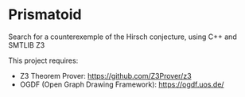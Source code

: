 # Prismatoid
Search for a counterexemple of the Hirsch conjecture, using C++ and SMTLIB Z3

This project requires:
- Z3 Theorem Prover: https://github.com/Z3Prover/z3
- OGDF (Open Graph Drawing Framework): https://ogdf.uos.de/
